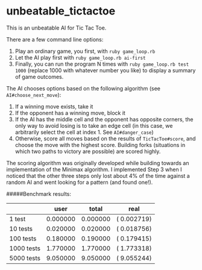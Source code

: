 unbeatable_tictactoe
====================

This is an unbeatable AI for Tic Tac Toe.

There are a few command line options:

1.  Play an ordinary game, you first, with `ruby game_loop.rb`
2.  Let the AI play first with `ruby game_loop.rb ai-first`
3.  Finally, you can run the program N times with `ruby game_loop.rb test 1000` (replace 1000 with whatever number you like) to display a summary of game outcomes.

The AI chooses options based on the following algorithm (see `AI#choose_next_move`):

1.  If a winning move exists, take it
2.  If the opponent has a winning move, block it
3.  If the AI has the middle cell and the opponent has opposite corners, the only way to avoid losing is to take an edge cell (in this case, we arbitrarily select the cell at index 1. See `AI#danger_case`)
4.  Otherwise, score all moves based on the results of `TicTacToe#score`, and choose the move with the highest score.  Building forks (situations in which two paths to victory are possible) are scored highly.

The scoring algorithm was originally developed while building towards an implementation of the Minimax algorithm. I implemented Step 3 when I noticed that the other three steps only lost about 4% of the time against a random AI and went looking for a pattern (and found one!).


#####Benchmark results:

|           |   user   |  total   |     real
|-----------|----------|----------|------------
|1 test     | 0.000000 | 0.000000 | (  0.002719)
|10 tests   | 0.020000 | 0.020000 | (  0.018756)
|100 tests  | 0.180000 | 0.190000 | (  0.179415)
|1000 tests | 1.770000 | 1.770000 | (  1.773318)
|5000 tests | 9.050000 | 9.050000 | (  9.055244)

